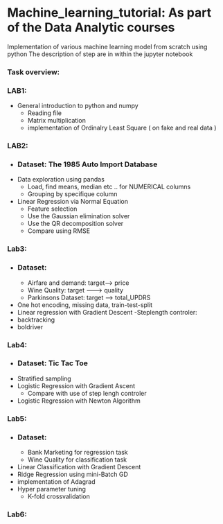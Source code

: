# Machine_learning_tutorial: As part of the Data Analytic courses 
Implementation of various machine learning model from scratch using python
The description of step are in within the jupyter notebook
### Task overview:
### LAB1:
  - General introduction to python and numpy 
    - Reading file 
    - Matrix multiplication
    - implementation of Ordinalry Least Square ( on fake and real data )
### LAB2:
  - ### Dataset: The 1985 Auto Import Database
  - Data exploration using pandas 
    - Load, find means, median etc .. for NUMERICAL columns
    - Grouping by specifique column 
 - Linear Regression via Normal Equation 
    - Feature selection 
    - Use the Gaussian elimination solver 
    - Use the QR decomposition solver 
    - Compare using RMSE
### Lab3:
  - ### Dataset:
    - Airfare and demand: target--> price
    - Wine Quality: target ---> quality
    - Parkinsons Dataset: target --> total_UPDRS
 - One hot encoding, missing data, train-test-split 
 - Linear regression with Gradient Descent
 -Steplength controler:
  - backtracking 
  - boldriver
### Lab4:
  - ### Dataset: Tic Tac Toe
  - Stratified sampling 
  - Logistic Regression with Gradient Ascent
    - Compare with use of step lengh controler
  - Logistic Regression with Newton Algorithm
### Lab5:
  - ### Dataset: 
    - Bank Marketing for regression task
    - Wine Quality for classification task
 - Linear Classification with Gradient Descent
  - Ridge Regression using mini-Batch GD
  - implementation of Adagrad 
- Hyper parameter tuning 
  - K-fold crossvalidation 
### Lab6:

  
 
 
